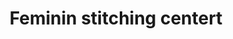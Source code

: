 ---
title: "Feminin stitching centert"
url: /thiruvananthapuram/feminin-stitching-centert/
shop: Schneiderei
---